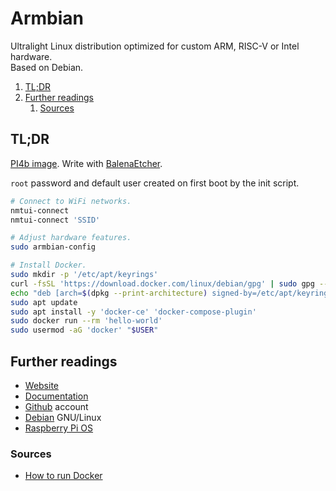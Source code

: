 # Armbian

Ultralight Linux distribution optimized for custom ARM, RISC-V or Intel hardware.<br/>
Based on Debian.

1. [TL;DR](#tldr)
1. [Further readings](#further-readings)
   1. [Sources](#sources)

## TL;DR

[PI4b image]. Write with [BalenaEtcher].

`root` password and default user created on first boot by the init script.

```sh
# Connect to WiFi networks.
nmtui-connect
nmtui-connect 'SSID'

# Adjust hardware features.
sudo armbian-config

# Install Docker.
sudo mkdir -p '/etc/apt/keyrings'
curl -fsSL 'https://download.docker.com/linux/debian/gpg' | sudo gpg --dearmor -o '/etc/apt/keyrings/docker.gpg'
echo "deb [arch=$(dpkg --print-architecture) signed-by=/etc/apt/keyrings/docker.gpg] https://download.docker.com/linux/debian bullseye stable" | sudo tee '/etc/apt/sources.list.d/docker.list' > /dev/null
sudo apt update
sudo apt install -y 'docker-ce' 'docker-compose-plugin'
sudo docker run --rm 'hello-world'
sudo usermod -aG 'docker' "$USER"
```

## Further readings

- [Website]
- [Documentation]
- [Github] account
- [Debian] GNU/Linux
- [Raspberry Pi OS]

### Sources

- [How to run Docker]

<!--
  Reference
  ═╬═Time══
  -->

<!-- Knowledge base -->
[debian]: debian.md
[raspberry pi os]: ../raspberry%20pi%20os.md

<!-- Upstream -->
[documentation]: https://docs.armbian.com/
[github]: https://github.com/armbian
[how to run docker]: https://docs.armbian.com/User-Guide_Advanced-Features/#how-to-run-docker
[pi4b image]: https://www.armbian.com/rpi4b/
[website]: https://www.armbian.com/

<!-- Others -->
[balenaetcher]: https://etcher.balena.io/
